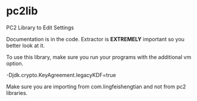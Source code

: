 # pc2lib
PC2 Library to Edit Settings

Documentation is in the code. Extractor is **EXTREMELY** important so you better look at it.


To use this library, make sure you run your programs with the additional vm option.

-Djdk.crypto.KeyAgreement.legacyKDF=true

Make sure you are importing from com.lingfeishengtian and not from pc2 libraries.